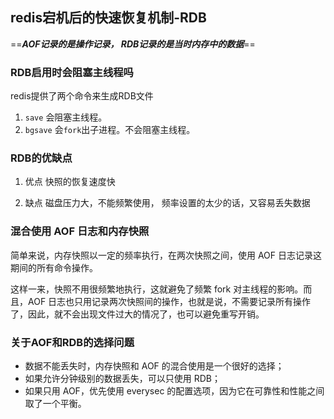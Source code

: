 ## redis宕机后的快速恢复机制-RDB

==***AOF记录的是操作记录， RDB记录的是当时内存中的数据***==

### RDB启用时会阻塞主线程吗

redis提供了两个命令来生成RDB文件

1. `save`
    会阻塞主线程。
2. `bgsave`
    会`fork`出子进程。不会阻塞主线程。

### RDB的优缺点

1. 优点
    快照的恢复速度快

2. 缺点
    磁盘压力大，不能频繁使用， 频率设置的太少的话，又容易丢失数据

### 混合使用 AOF 日志和内存快照

简单来说，内存快照以一定的频率执行，在两次快照之间，使用 AOF 日志记录这期间的所有命令操作。

这样一来，快照不用很频繁地执行，这就避免了频繁 fork 对主线程的影响。而且，AOF 日志也只用记录两次快照间的操作，也就是说，不需要记录所有操作了，因此，就不会出现文件过大的情况了，也可以避免重写开销。

### 关于AOF和RDB的选择问题

- 数据不能丢失时，内存快照和 AOF 的混合使用是一个很好的选择；
- 如果允许分钟级别的数据丢失，可以只使用 RDB；
- 如果只用 AOF，优先使用 everysec 的配置选项，因为它在可靠性和性能之间取了一个平衡。